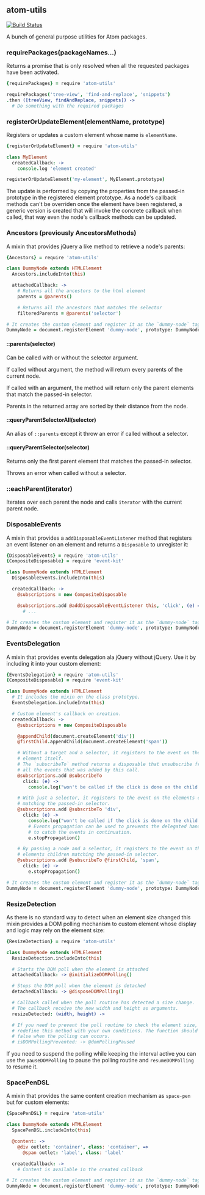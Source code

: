 ## atom-utils

[![Build Status](https://travis-ci.org/abe33/atom-utils.svg?branch=master)](https://travis-ci.org/abe33/atom-utils)

A bunch of general purpose utilities for Atom packages.

### requirePackages(packageNames...)

Returns a promise that is only resolved when all the requested packages have been activated.

```coffee
{requirePackages} = require 'atom-utils'

requirePackages('tree-view', 'find-and-replace', 'snippets')
.then ([treeView, findAndReplace, snippets]) ->
  # Do something with the required packages
```

### registerOrUpdateElement(elementName, prototype)

Registers or updates a custom element whose name is `elementName`.

```coffee
{registerOrUpdateElement} = require 'atom-utils'

class MyElement
  createdCallback: ->
    console.log 'element created'

registerOrUpdateElement('my-element', MyElement.prototype)
```

The update is performed by copying the properties from the passed-in prototype in the registered element prototype. As a node's callback methods can't be overriden once the element have been registered, a generic version is created that will invoke the concrete callback when called, that way even the node's callback methods can be updated.

### Ancestors (previously AncestorsMethods)

A mixin that provides jQuery a like method to retrieve a node's parents:

```coffee
{Ancestors} = require 'atom-utils'

class DummyNode extends HTMLElement
  Ancestors.includeInto(this)

  attachedCallback: ->
    # Returns all the ancestors to the html element
    parents = @parents()

    # Returns all the ancestors that matches the selector
    filteredParents = @parents('selector')

# It creates the custom element and register it as the `dummy-node` tag.
DummyNode = document.registerElement 'dummy-node', prototype: DummyNode.prototype
```

#### ::parents(selector)

Can be called with or without the selector argument.

If called without argument, the method will return every parents of the current
node.

If called with an argument, the method will return only the parent elements that match the passed-in selector.

Parents in the returned array are sorted by their distance from the node.

#### ::queryParentSelectorAll(selector)

An alias of `::parents` except it throw an error if called without a selector.

#### ::queryParentSelector(selector)

Returns only the first parent element that matches the passed-in selector.

Throws an error when called without a selector.

### ::eachParent(iterator)

Iterates over each parent the node and calls `iterator` with the current parent node.

### DisposableEvents

A mixin that provides a `addDisposableEventListener` method that registers an event listener on an element and returns a `Disposable` to unregister it:

```coffee
{DisposableEvents} = require 'atom-utils'
{CompositeDisposable} = require 'event-kit'

class DummyNode extends HTMLElement
  DisposableEvents.includeInto(this)

  createdCallback: ->
    @subscriptions = new CompositeDisposable

    @subscriptions.add @addDisposableEventListener this, 'click', (e) =>
      # ...

# It creates the custom element and register it as the `dummy-node` tag.
DummyNode = document.registerElement 'dummy-node', prototype: DummyNode.prototype
```

### EventsDelegation

A mixin that provides events delegation ala jQuery without jQuery.
Use it by including it into your custom element:

```coffee
{EventsDelegation} = require 'atom-utils'
{CompositeDisposable} = require 'event-kit'

class DummyNode extends HTMLElement
  # It includes the mixin on the class prototype.
  EventsDelegation.includeInto(this)

  # Custom element's callback on creation.
  createdCallback: ->
    @subscriptions = new CompositeDisposable

    @appendChild(document.createElement('div'))
    @firstChild.appendChild(document.createElement('span'))

    # Without a target and a selector, it registers to the event on the
    # element itself.
    # The `subscribeTo` method returns a disposable that unsubscribe from
    # all the events that was added by this call.
    @subscriptions.add @subscribeTo
      click: (e) ->
        console.log("won't be called if the click is done on the child div")

    # With just a selector, it registers to the event on the elements children
    # matching the passed-in selector.
    @subscriptions.add @subscribeTo 'div',
      click: (e) ->
        console.log("won't be called if the click is done on the child span")
        # Events propagation can be used to prevents the delegated handlers
        # to catch the events in continuation.
        e.stopPropagation()

    # By passing a node and a selector, it registers to the event on the
    # elements children matching the passed-in selector.
    @subscriptions.add @subscribeTo @firstChild, 'span',
      click: (e) ->
        e.stopPropagation()

# It creates the custom element and register it as the `dummy-node` tag.
DummyNode = document.registerElement 'dummy-node', prototype: DummyNode.prototype
```

### ResizeDetection

As there is no standard way to detect when an element size changed this mixin provides a DOM polling mechanism to custom element whose display and logic may rely on the element size:

```coffee
{ResizeDetection} = require 'atom-utils'

class DummyNode extends HTMLElement
  ResizeDetection.includeInto(this)

  # Starts the DOM poll when the element is attached
  attachedCallback: -> @initializeDOMPolling()

  # Stops the DOM poll when the element is detached
  detachedCallback: -> @disposeDOMPolling()

  # Callback called when the poll routine has detected a size change.
  # The callback receive the new width and height as arguments.
  resizeDetected: (width, height) ->

  # If you need to prevent the poll routine to check the element size,
  # redefine this method with your own conditions. The function should return
  # false when the polling can occurs.
  # isDOMPollingPrevented: -> @domPollingPaused
```

If you need to suspend the polling while keeping the interval active you can use the `pauseDOMPolling` to pause the polling routine and `resumeDOMPolling` to resume it.

### SpacePenDSL

A mixin that provides the same content creation mechanism as `space-pen` but for custom elements:

```coffee
{SpacePenDSL} = require 'atom-utils'

class DummyNode extends HTMLElement
  SpacePenDSL.includeInto(this)

  @content: ->
    @div outlet: 'container', class: 'container', =>
      @span outlet: 'label', class: 'label'

  createdCallback: ->
    # Content is available in the created callback

# It creates the custom element and register it as the `dummy-node` tag.
DummyNode = document.registerElement 'dummy-node', prototype: DummyNode.prototype
```
